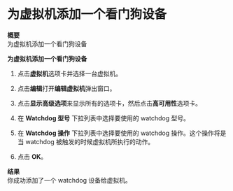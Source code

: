 # 为虚拟机添加一个看门狗设备

**概要**<br/>
为虚拟机添加一个看门狗设备

**为虚拟机添加一个看门狗设备**

1. 点击**虚拟机**选项卡并选择一台虚拟机。

2. 点击**编辑**打开**编辑虚拟机**弹出窗口。

3. 点击**显示高级选项**来显示所有的选项卡，然后点击**高可用性**选项卡。

4. 在 **Watchdog 型号** 下拉列表中选择要使用的 watchdog 型号。

5. 在 **Watchdog 操作** 下拉列表中选择要使用的 watchdog 操作。这个操作将是当 watchdog 被触发的时候虚拟机所执行的动作。

6. 点击 **OK**。


**结果**<br/>
你成功添加了一个 watchdog 设备给虚拟机。

